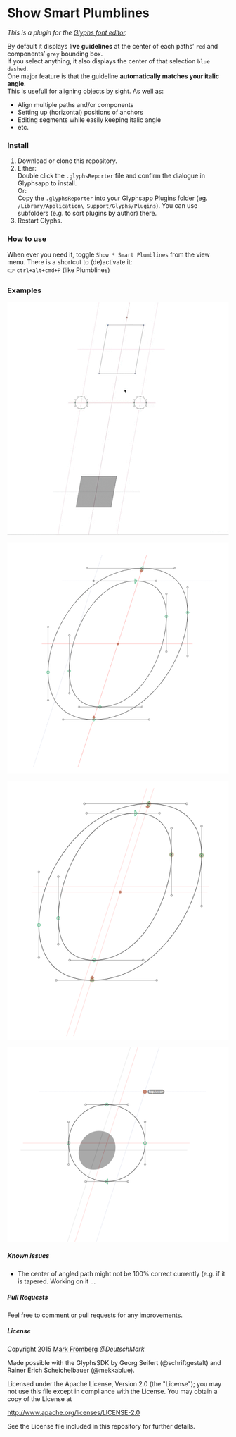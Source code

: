 # Show Smart Plumblines

*This is a plugin for the [Glyphs font editor](http://glyphsapp.com/).*  

By default it displays **live guidelines** at the center of each paths’ `red` and components’ `grey` bounding box.  
If you select anything, it also displays the center of that selection `blue dashed`.  
One major feature is that the guideline **automatically matches your italic angle**.  
This is usefull for aligning objects by sight. As well as:
- Align multiple paths and/or components
- Setting up (horizontal) positions of anchors
- Editing segments while easily keeping italic angle
- etc.

### Install

1. Download or clone this repository.
2. Either:  
   Double click the `.glyphsReporter` file and confirm the dialogue in Glyphsapp to install.  
   Or:  
   Copy the `.glyphsReporter` into your Glyphsapp Plugins folder (eg. `/Library/Application\ Support/Glyphs/Plugins`). You can use subfolders (e.g. to sort plugins by author) there.
3. Restart Glyphs.

### How to use

When ever you need it, toggle `Show * Smart Plumblines` from the view menu. There is a shortcut to (de)activate it:  
:point_right: `ctrl+alt+cmd+P` (like Plumblines)

### Examples

![Show Smart Plumblines Live Demo](https://raw.githubusercontent.com/DeutschMark/Show-Smart-Plumblines/3f23a95e52f9462428e8a7a0ad9626d3528623fb/Screenshots/SmartPlumblines%20-%20ScreenCast%2002.gif?raw=true "Show Smart Plumblines Live Demo")

![Show Smart Plumblines Demo](https://raw.githubusercontent.com/DeutschMark/Show-Smart-Plumblines/3ecae55c883b3720b8f58adf1f80453607d1cd6d/Screenshots/SmPlL%2012.png?raw=true "Show Smart Plumblines Demo")

![Show Smart Plumblines Demo](https://github.com/DeutschMark/Show-Smart-Plumblines/blob/3ecae55c883b3720b8f58adf1f80453607d1cd6d/Screenshots/SmPlL%2013.png?raw=true "Show Smart Plumblines Demo")

![Show Smart Plumblines Demo](https://github.com/DeutschMark/Show-Smart-Plumblines/blob/3ecae55c883b3720b8f58adf1f80453607d1cd6d/Screenshots/SmPlL%2014.png?raw=true "Show Smart Plumblines Demo")

##### Known issues

- The center of angled path might not be 100% correct currently (e.g. if it is tapered. Working on it …

##### Pull Requests

Feel free to comment or pull requests for any improvements.

##### License

Copyright 2015 [Mark Frömberg](http://www.markfromberg.com/) *@DeutschMark*

Made possible with the GlyphsSDK by Georg Seifert (@schriftgestalt) and Rainer Erich Scheichelbauer (@mekkablue).

Licensed under the Apache License, Version 2.0 (the "License");
you may not use this file except in compliance with the License.
You may obtain a copy of the License at

http://www.apache.org/licenses/LICENSE-2.0

See the License file included in this repository for further details.
